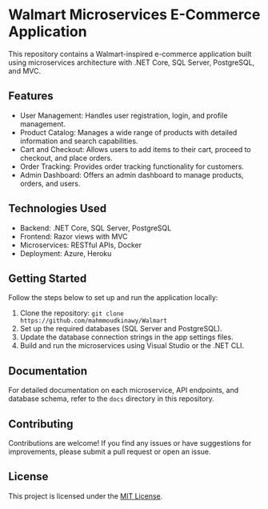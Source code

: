 # Walmart Microservices E-Commerce Application

This repository contains a Walmart-inspired e-commerce application built using microservices architecture with .NET Core, SQL Server, PostgreSQL, and MVC.

## Features

- User Management: Handles user registration, login, and profile management.
- Product Catalog: Manages a wide range of products with detailed information and search capabilities.
- Cart and Checkout: Allows users to add items to their cart, proceed to checkout, and place orders.
- Order Tracking: Provides order tracking functionality for customers.
- Admin Dashboard: Offers an admin dashboard to manage products, orders, and users.

## Technologies Used

- Backend: .NET Core, SQL Server, PostgreSQL
- Frontend: Razor views with MVC
- Microservices: RESTful APIs, Docker
- Deployment: Azure, Heroku

## Getting Started

Follow the steps below to set up and run the application locally:

1. Clone the repository: `git clone https://github.com/mahmmoudkinawy/Walmart`
2. Set up the required databases (SQL Server and PostgreSQL).
3. Update the database connection strings in the app settings files.
4. Build and run the microservices using Visual Studio or the .NET CLI.

## Documentation

For detailed documentation on each microservice, API endpoints, and database schema, refer to the `docs` directory in this repository.

## Contributing

Contributions are welcome! If you find any issues or have suggestions for improvements, please submit a pull request or open an issue.

## License

This project is licensed under the [MIT License](LICENSE).
